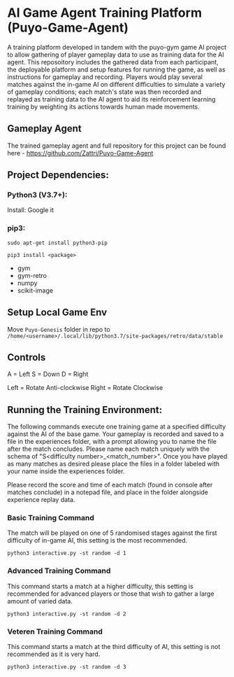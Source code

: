 # AI Game Agent Training Platform (Puyo-Game-Agent)
A training platform developed in tandem with the puyo-gym game AI project to allow gathering of player gameplay data to use as training data for the AI agent. This reposoitory includes the gathered data from each participant, the deployable platform and setup features for running the game, as well as instructions for gameplay and recording. Players would play several matches against the in-game AI on different difficulties to simulate a variety of gameplay conditions; each match's state was then recorded and replayed as training data to the AI agent to aid its reinforcement learning training by weighting its actions towards human made movements.

## Gameplay Agent
The trained gameplay agent and full repository for this project can be found here - https://github.com/Zattri/Puyo-Game-Agent

## Project Dependencies:

### Python3 (V3.7+):
Install: Google it

### pip3:
```
sudo apt-get install python3-pip

pip3 install <package>
```
- gym
- gym-retro
- numpy
- scikit-image

## Setup Local Game Env
Move `Puyo-Genesis` folder in repo to `/home/<username>/.local/lib/python3.7/site-packages/retro/data/stable`

## Controls
A = Left
S = Down
D = Right

Left = Rotate Anti-clockwise
Right = Rotate Clockwise

## Running the Training Environment:
The following commands execute one training game at a specified difficulty against the AI of the base game. Your gameplay is recorded and saved to a file in the experiences folder, with a prompt allowing you to name the file after the match concludes. Please name each match uniquely with the schema of "S\<difficulty number\>_\<match_number\>". Once you have played as many matches as desired please place the files in a folder labeled with your name inside the experiences folder.

Please record the score and time of each match (found in console after matches conclude) in a notepad file, and place in the folder alongside experience replay data.

### Basic Training Command
The match will be played on one of 5 randomised stages against the first difficulty of in-game AI, this setting is the most recommended.
```
python3 interactive.py -st random -d 1
```

### Advanced Training Command
This command starts a match at a higher difficulty, this setting is recommended for advanced players or those that wish to gather a large amount of varied data.
```
python3 interactive.py -st random -d 2
```

### Veteren Training Command
This command starts a match at the third difficulty of AI, this setting is not recommended as it is very hard.
```
python3 interactive.py -st random -d 3
```

